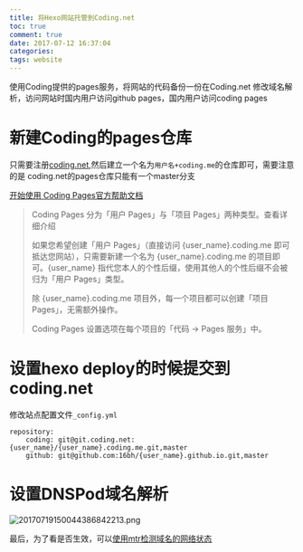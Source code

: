 ```yaml
---
title: 将Hexo网站托管到Coding.net
toc: true
comment: true
date: 2017-07-12 16:37:04
categories:
tags: website
---
```




使用Coding提供的pages服务，将网站的代码备份一份在Coding.net
修改域名解析，访问网站时国内用户访问github pages，国内用户访问coding pages

<!--more-->

# 新建Coding的pages仓库

只需要注册[coding.net](https://coding.net/register?key=d59a5269-0dd0-4a51-b48a-0bba7c611a1b),然后建立一个名为`用户名+coding.me`的仓库即可，需要注意的是 coding.net的pages仓库只能有一个master分支

[开始使用 Coding Pages官方帮助文档](https://coding.net/help/doc/pages/getting-started.html)

> Coding Pages 分为「用户 Pages」与「项目 Pages」两种类型。查看详细介绍
>
> 如果您希望创建「用户 Pages」（直接访问 {user_name}.coding.me 即可抵达您网站），只需要新建一个名为 {user_name}.coding.me 的项目即可。{user_name} 指代您本人的个性后缀，使用其他人的个性后缀不会被归为「用户 Pages」类型。
>
> 除 {user_name}.coding.me 项目外，每一个项目都可以创建「项目 Pages」，无需额外操作。
>
> Coding Pages 设置选项在每个项目的「代码 -> Pages 服务」中。
>


# 设置hexo deploy的时候提交到coding.net

修改站点配置文件`_config.yml`

```
repository:
    coding: git@git.coding.net:{user_name}/{user_name}.coding.me.git,master
    github: git@github.com:16bh/{user_name}.github.io.git,master
```


# 设置DNSPod域名解析
![20170719150044386842213.png](/images/20170719150044386842213.png)


最后，为了看是否生效，可以[使用mtr检测域名的网络状态](http://jimxu.me/2017/07/12/use-mtr-detect-network-status/)

